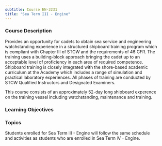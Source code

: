 ```yaml
---
subtitle: Course EN-3231
title: "Sea Term III - Engine"
---
```


### Course Description

Provides an opportunity for cadets to obtain sea service and engineering watchstanding experience in a structured shipboard training program which is compliant with Chapter III of STCW and the requirements of 46 CFR. The training uses a building-block approach bringing the cadet up to an acceptable level of proficiency in each area of required competence. Shipboard training is closely integrated with the shore-based academic curriculum at the Academy which includes a range of simulation and practical laboratory experiences. All phases of training are conducted by STCW Qualified Instructors and Designated Examiners.

This course consists of an approximately 52-day long shipboard experence on the training vessel including watchstanding, maintenance and training.


### Learning Objectives



### Topics

Students enrolled for Sea Term III - Engine will follow the same schedule and activities as students who are enrolled in Sea Term IV - Engine.




